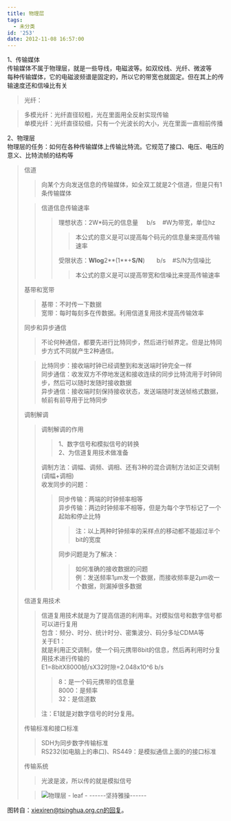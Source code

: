 ```yaml
---
title: 物理层
tags:
  - 未分类
id: '253'
date: 2012-11-08 16:57:00
---
```


1、传输媒体  
传输媒体不属于物理层，就是一些导线，电磁波等。如双绞线、光纤、微波等  
每种传输媒体，它的电磁波频谱是固定的，所以它的带宽也就固定。但在其上的传输速度还和信噪比有关  

> 光纤：  

> 多模光纤：光纤直径较粗，光在里面用全反射实现传输  
> 单模光纤：光纤直径较细，只有一个光波长的大小，光在里面一直相前传播  

>   

  
2、物理层  
物理层的任务：如何在各种传输媒体上传输比特流。它规范了接口、电压、电压的意义、比特流帧的结构等  

> 信道  
> 
> > 向某个方向发送信息的传输媒体，如全双工就是2个信道，但是只有1条传输媒体  
> 
> > 信道信息传输速率  
> > 
> > > 理想状态：2W\*码元的信息量     b/s    #W为带宽，单位hz  
> > > 
> > > > 本公式的意义是可以提高每个码元的信息量来提高传输速率  
> > > 
> > > 受限状态：**Wlog**2**(1**+**S/N**)       b/s    #S/N为信噪比  
> > > 
> > > > 本公式的意义是可以提高带宽和信噪比来提高传输速率  
> 
>   
> 基带和宽带  
> 
> > 基带：不时传一下数据  
> > 宽带：每时每刻多在传数据。利用信道复用技术提高传输效率  
> 
>   
> 同步和异步通信  
> 
> > 不论何种通信，都要先进行比特同步，然后进行帧界定。但是比特同步方式不同就产生2种通信。
> 
> > 比特同步：接收端时钟已经调整到和发送端时钟完全一样  
> > 同步通信：收发双方不停地发送和接收连续的同步比特流用于时钟同步，然后可以随时发随时接收数据  
> > 异步通信：接收端时刻保持接收状态，发送端随时发送帧格式数据，帧前有前导用于比特同步  
> >   
> 
> 调制解调  
> 
> > 调制解调的作用  
> > 
> > > 1、数字信号和模拟信号的转换  
> > > 2、为信道复用技术做准备  
> > 
> > 调制方法：调幅、调频、调相、还有3种的混合调制方法如正交调制(调幅+调相)  
> > 收发同步的问题：  
> > 
> > > 同步传输：两端的时钟频率相等  
> > > 异步传输：两边时钟频率不相等，但是为每个字节标记了一个起始和停止比特  
> > > 
> > > > 注：以上两种时钟频率的采样点的移动都不能超过半个bit的宽度  
> > > 
> > > 同步问题是为了解决：  
> > > 
> > > > 如何准确的接收数据的问题  
> > > > 例：发送频率1μm发一个数据，而接收频率是2μm收一个数据，则漏掉很多数据
> > 
> >   
> 
> 信道复用技术  
> 
> > 信道复用技术就是为了提高信道的利用率。对模拟信号和数字信号都可以进行复用  
> > 包含：频分、时分、统计时分、密集波分、码分多址CDMA等  
> > 关于E1：  
> > 就是利用正交调制，使一个码元携带8bit的信息，然后再利用时分复用技术进行传输的  
> > E1=8bitX8000帧/sX32时隙=2.048x10^6 b/s  
> > 
> > > 8：是一个码元携带的信息量  
> > > 8000：是频率  
> > > 32：是信道数  
> > 
> > 注：E1就是对数字信号的时分复用。  
> 
>   
> 传输标准和接口标准  
> 
> > SDH为同步数字传输标准  
> > RS232(如电脑上的串口)、RS449：是模拟通信上面的的接口标准
> 
>   
> 传输系统  
> 
> > 光波是波，所以传的就是模拟信号  
> 
> > ![物理层 - leaf - ------坚持雅操------](http://img5.ph.126.net/o2X5cqUGPM-55d7RzY6DfQ==/623185598455173235.png "物理层 - leaf - ------坚持雅操------")

  
图转自：xiexiren@tsinghua.org.cn的回复。